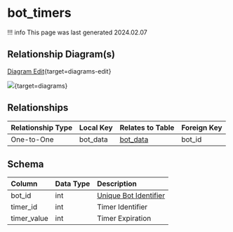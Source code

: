 # bot_timers

!!! info
	This page was last generated 2024.02.07

## Relationship Diagram(s)

[Diagram Edit](https://mermaid.live/edit#eyJjb2RlIjoiZXJEaWFncmFtXG4gICAgYm90X3RpbWVycyB7XG4gICAgICAgIHZhcmNoYXIgYm90X2RhdGFcbiAgICAgICAgdmFyY2hhciBib3RfaWRcbiAgICB9XG4gICAgYm90X2RhdGEge1xuICAgICAgICB2YXJjaGFyIGJvdF9pZFxuICAgICAgICB2YXJjaGFyIHpvbmVfaWRcbiAgICAgICAgdmFyY2hhciBvd25lcl9pZFxuICAgICAgICB2YXJjaGFyIHNwZWxsc19pZFxuICAgIH1cbiAgICBib3RfdGltZXJzIHx8LS1veyBib3RfZGF0YSA6IFwiT25lLXRvLU9uZVwiXG5cbiIsIm1lcm1haWQiOnsidGhlbWUiOiJkZWZhdWx0In0sInVwZGF0ZUVkaXRvciI6dHJ1ZSwiYXV0b1N5bmMiOnRydWUsInVwZGF0ZURpYWdyYW0iOnRydWV9){target=diagrams-edit}

[![](https://mermaid.ink/img/eyJjb2RlIjoiZXJEaWFncmFtXG4gICAgYm90X3RpbWVycyB7XG4gICAgICAgIHZhcmNoYXIgYm90X2RhdGFcbiAgICAgICAgdmFyY2hhciBib3RfaWRcbiAgICB9XG4gICAgYm90X2RhdGEge1xuICAgICAgICB2YXJjaGFyIGJvdF9pZFxuICAgICAgICB2YXJjaGFyIHpvbmVfaWRcbiAgICAgICAgdmFyY2hhciBvd25lcl9pZFxuICAgICAgICB2YXJjaGFyIHNwZWxsc19pZFxuICAgIH1cbiAgICBib3RfdGltZXJzIHx8LS1veyBib3RfZGF0YSA6IFwiT25lLXRvLU9uZVwiXG5cbiIsIm1lcm1haWQiOnsidGhlbWUiOiJkZWZhdWx0In0sInVwZGF0ZUVkaXRvciI6dHJ1ZSwiYXV0b1N5bmMiOnRydWUsInVwZGF0ZURpYWdyYW0iOnRydWV9)](https://mermaid.ink/img/eyJjb2RlIjoiZXJEaWFncmFtXG4gICAgYm90X3RpbWVycyB7XG4gICAgICAgIHZhcmNoYXIgYm90X2RhdGFcbiAgICAgICAgdmFyY2hhciBib3RfaWRcbiAgICB9XG4gICAgYm90X2RhdGEge1xuICAgICAgICB2YXJjaGFyIGJvdF9pZFxuICAgICAgICB2YXJjaGFyIHpvbmVfaWRcbiAgICAgICAgdmFyY2hhciBvd25lcl9pZFxuICAgICAgICB2YXJjaGFyIHNwZWxsc19pZFxuICAgIH1cbiAgICBib3RfdGltZXJzIHx8LS1veyBib3RfZGF0YSA6IFwiT25lLXRvLU9uZVwiXG5cbiIsIm1lcm1haWQiOnsidGhlbWUiOiJkZWZhdWx0In0sInVwZGF0ZUVkaXRvciI6dHJ1ZSwiYXV0b1N5bmMiOnRydWUsInVwZGF0ZURpYWdyYW0iOnRydWV9){target=diagrams}


## Relationships

| Relationship Type | Local Key | Relates to Table | Foreign Key |
| :--- | :--- | :--- | :--- |
| One-to-One | bot_data | [bot_data](../../schema/bots/bot_data.md) | bot_id |


## Schema

| Column | Data Type | Description |
| :--- | :--- | :--- |
| bot_id | int | [Unique Bot Identifier](bot_data.md) |
| timer_id | int | Timer Identifier |
| timer_value | int | Timer Expiration |

